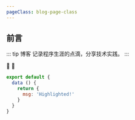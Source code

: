 ```yaml
---
pageClass: blog-page-class
---
```

## 前言
::: tip 博客
记录程序生涯的点滴，分享技术实践。
:::

:tada: :100:
``` js
export default {
  data () {
    return {
      msg: 'Highlighted!'
    }
  }
}
```